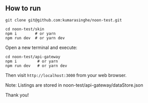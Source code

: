 ## How to run

    git clone git@github.com:kumarasinghe/noon-test.git

    cd noon-test/skin
    npm i        # or yarn
    npm run dev  # or yarn dev

Open a new terminal and execute:

    cd noon-test/api-gateway
    npm i         # or yarn
    npm run dev   # or yarn dev

Then visit `http://localhost:3000` from your web browser.

Note:
Listings are stored in noon-test/api-gateway/dataStore.json

Thank you!
